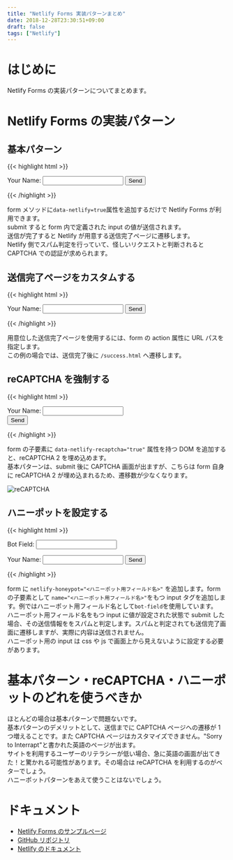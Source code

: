 ```yaml
---
title: "Netlify Forms 実装パターンまとめ"
date: 2018-12-28T23:30:51+09:00
draft: false
tags: ["Netlify"]
---
```


<p></p>

# はじめに

Netlify Forms の実装パターンについてまとめます。

# Netlify Forms の実装パターン

## 基本パターン

{{< highlight html >}}
<form name="basic" method="POST" data-netlify="true">
  <label>Your Name: <input type="text" name="name"/></label>
  <button type="submit">Send</button>
</form>
{{< /highlight >}}

form メソッドに`data-netlify=true`属性を追加するだけで Netlify Forms が利用できます。  
submit すると form 内で定義された input の値が送信されます。  
送信が完了すると Netlify が用意する送信完了ページに遷移します。  
Netlify 側でスパム判定を行っていて、怪しいリクエストと判断されると CAPTCHA での認証が求められます。

## 送信完了ページをカスタムする

{{< highlight html >}}
<form
  name="custom-success-page"
  method="POST"
  data-netlify="true"
  action="/success.html"
>
  <label>Your Name: <input type="text" name="name"/></label>
  <button type="submit">Send</button>
</form>
{{< /highlight >}}

用意位した送信完了ページを使用するには、form の action 属性に URL パスを指定します。  
この例の場合では、送信完了後に `/success.html` へ遷移します。

## reCAPTCHA を強制する

{{< highlight html >}}
<form name="explicit-recaptcha" method="POST" data-netlify="true">
  <label>Your Name: <input type="text" name="name"/></label>
  <div data-netlify-recaptcha="true"></div>
  <button type="submit">Send</button>
</form>
{{< /highlight >}}

form の子要素に `data-netlify-recaptcha="true"` 属性を持つ DOM を追加すると、reCAPTCHA 2 を埋め込めます。  
基本パターンは、submit 後に CAPTCHA 画面が出ますが、こちらは form 自身に reCAPTCHA 2 が埋め込まれるため、遷移数が少なくなります。

![reCAPTCHA](/img/netlify-forms/recaptcha.png)

## ハニーポットを設定する

{{< highlight html >}}
<form
  name="honeypot"
  method="POST"
  data-netlify="true"
  netlify-honeypot="bot-field"
>
  <p>
    <label>Bot Field: <input name="bot-field"/></label>
  </p>
  <label>Your Name: <input type="text" name="name"/></label>
  <button type="submit">Send</button>
</form>
{{< /highlight >}}

form に `netlify-honeypot="<ハニーポット用フィールド名>"` を追加します。form の子要素として `name="<ハニーポット用フィールド名>"`をもつ input タグを追加します。例ではハニーポット用フィールド名として`bot-field`を使用しています。  
ハニーポット用フィールド名をもつ input に値が設定された状態で submit した場合、その送信情報ををスパムと判定します。スパムと判定されても送信完了画面に遷移しますが、実際に内容は送信されません。  
ハニーポット用の input は css や js で画面上から見えないように設定する必要があります。

# 基本パターン・reCAPTCHA・ハニーポットのどれを使うべきか

ほとんどの場合は基本パターンで問題ないです。  
基本パターンのデメリットとして、送信までに CAPTCHA ページへの遷移が 1 つ増えることです。また CAPTCHA ページはカスタマイズできません。"Sorry to Interrapt"と書かれた英語のページが出ます。  
サイトを利用するユーザーのリテラシーが低い場合、急に英語の画面が出てきた！と驚かれる可能性があります。その場合は reCAPTCHA を利用するのがベターでしょう。  
ハニーポットパターンをあえて使うことはないでしょう。

# ドキュメント

- [Netlify Forms のサンプルページ](https://forms-sample.netlify.com/)
- [GitHub リポジトリ](https://github.com/70-10/netlify-forms-sample)
- [Netlify のドキュメント](https://www.netlify.com/docs/form-handling/)
